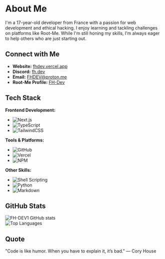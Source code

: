 # About Me
I'm a 17-year-old developer from France with a passion for web development and ethical hacking. I enjoy learning and tackling challenges on platforms like Root-Me. While I'm still honing my skills, I’m always eager to help others who are just starting out.

## Connect with Me
- **Website:** [fhdev.vercel.app](https://fhdev.vercel.app)
- **Discord:** [fh.dev](https://discordapp.com/users/854022397035020338)
- **Email:** FHDEV@proton.me
- **Root-Me Profile:** [FH-Dev](https://www.root-me.org/FH-Dev)

## Tech Stack

**Frontend Development:**
- ![Next.js](https://img.shields.io/badge/-Next.js-333?style=flat&logo=next.js)
- ![TypeScript](https://img.shields.io/badge/-TypeScript-333?style=flat&logo=typescript)
- ![TailwindCSS](https://img.shields.io/badge/-TailwindCSS-333?style=flat&logo=tailwindcss)

**Tools & Platforms:**
- ![GitHub](https://img.shields.io/badge/-GitHub-333?style=flat&logo=github)
- ![Vercel](https://img.shields.io/badge/-Vercel-333?style=flat&logo=vercel)
- ![NPM](https://img.shields.io/badge/-NPM-333?style=flat&logo=npm)

**Other Skills:**
- ![Shell Scripting](https://img.shields.io/badge/-Shell%20Scripting-333?style=flat&logo=gnu-bash)
- ![Python](https://img.shields.io/badge/-Python-333?style=flat&logo=python)
- ![Markdown](https://img.shields.io/badge/-Markdown-333?style=flat&logo=markdown)

## GitHub Stats
![FH-DEV1 GitHub stats](https://github-readme-stats.vercel.app/api?username=FH-DEV1&show_icons=true&theme=transparent&hide=contribs&hide_border=true)  
![Top Languages](https://github-readme-stats.vercel.app/api/top-langs/?username=FH-DEV1&theme=transparent&hide_border=true&layout=compact&hide_title=true)

## Quote
"Code is like humor. When you have to explain it, it’s bad." — Cory House
